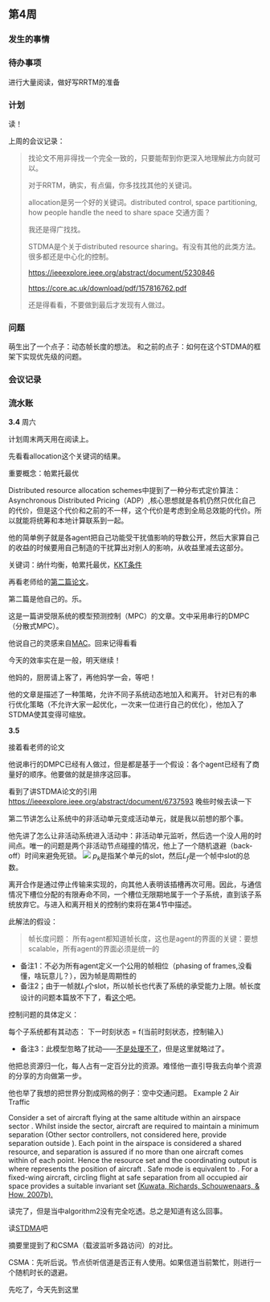<!--
 * @Author: Runze Yuan 1959180242@qq.com
 * @Date: 2023-03-04 10:43:25
 * @LastEditors: Runze Yuan 1959180242@qq.com
 * @LastEditTime: 2023-03-05 18:24:48
 * @FilePath: \Dissertation2022\日志\3.1-3.8.md
 * @Description: 
 * 
 * Copyright (c) 2023 by ${git_name_email}, All Rights Reserved. 
-->
## 第4周

### 发生的事情

### 待办事项

进行大量阅读，做好写RRTM的准备

### 计划

读！

上周的会议记录：

> 找论文不用非得找一个完全一致的，只要能帮到你更深入地理解此方向就可以。
>
> 对于RRTM，确实，有点偏，你多找找其他的关键词。
> 
> allocation是另一个好的关键词。distributed control, space partitioning, how people handle the need to share space
> 交通方面？
> 
> 我还是得广找找。
> 
> STDMA是个关于distributed resource sharing。有没有其他的此类方法。很多都还是中心化的控制。
> 
> https://ieeexplore.ieee.org/abstract/document/5230846
> 
> https://core.ac.uk/download/pdf/157816762.pdf
> 
> 还是得看看，不要做到最后才发现有人做过。

### 问题

萌生出了一个点子：动态帧长度的想法。
和之前的点子：如何在这个STDMA的框架下实现优先级的问题。

### 会议记录

### 流水账

**3.4** 周六

计划周末两天用在阅读上。

先看看allocation这个关键词的结果。

重要概念：帕累托最优

Distributed resource allocation schemes中提到了一种分布式定价算法：Asynchronous Distributed Pricing（ADP）,核心思想就是各机仍然只优化自己的代价，但是这个代价和之前的不一样，这个代价是考虑到全局总效能的代价。所以就能将统筹和本地计算联系到一起。

他的简单例子就是各agent把自己功能受干扰值影响的导数公开，然后大家算自己的收益的时候要用自己制造的干扰算出对别人的影响，从收益里减去这部分。

关键词：纳什均衡，帕累托最优，[KKT条件](https://zhuanlan.zhihu.com/p/38163970)


再看老师给的[第二篇论文](https://www.sciencedirect.com/science/article/pii/S0005109818301377)。

第二篇是他自己的。乐。

这是一篇讲受限系统的模型预测控制（MPC）的文章。文中采用串行的DMPC（分散式MPC）。

他说自己的灵感来自[MAC](https://www.sciencedirect.com/topics/engineering/multiple-access-channel)。回来记得看看

今天的效率实在是一般，明天继续！

他妈的，厨房请上客了，再他妈学一会，等吧！

他的文章是描述了一种策略，允许不同子系统动态地加入和离开。
针对已有的串行优化策略（不允许大家一起优化，一次来一位进行自己的优化），他加入了STDMA使其变得可缩放。

**3.5**

接着看老师的论文

他说串行的DMPC已经有人做过，但是都是基于一个假设：各个agent已经有了商量好的顺序。他要做的就是排序这回事。

看到了讲STDMA论文的引用 https://ieeexplore.ieee.org/abstract/document/6737593
晚些时候去读一下

第二节讲怎么让系统中的非活动单元变成活动单元，就是我以前想的那个事。

他先讲了怎么让非活动系统进入活动中：非活动单元监听，然后选一个没人用的时间点。唯一的问题是两个非活动节点碰撞的情况，他上了一个随机退避（back-off）时间来避免死锁。
![](https://ars.els-cdn.com/content/image/1-s2.0-S0005109818301377-fx1.jpg)
$p_k$是指某个单元的slot，然后$L_f$是一个帧中slot的总数。

离开合作是通过停止传输来实现的，向其他人表明该插槽再次可用。因此，与通信情况下槽位分配的有限寿命不同，一个槽位无限期地属于一个子系统，直到该子系统放弃它。与进入和离开相关的控制约束将在第4节中描述。

此解法的假设：
> 帧长度问题：
   所有agent都知道帧长度，这也是agent的界面的关键：要想scalable，所有agent的界面必须是统一的
   - 备注1：不必为所有agent定义一个公用的帧相位（phasing of frames,没看懂，啥玩意儿？），因为帧是周期性的
   - 备注2；由于一帧就$L_f$个slot，所以帧长也代表了系统的承受能力上限。帧长度设计的问题本篇放不下了，看[这个](https://www.sciencedirect.com/science/article/pii/S2405896315023198)吧。

控制问题的具体定义：

每个子系统都有其动态：
下一时刻状态 = f(当前时刻状态，控制输入)
 - 备注3：此模型忽略了扰动——[不是处理不了](https://www.sciencedirect.com/science/article/pii/S2405896315023198)，但是这里就略过了。

他把总资源归一化，每人占有一定百分比的资源。难怪他一直引导我去向单个资源的分享的方向做第一步。

他也举了我想的把世界分割成网格的例子：空中交通问题。
Example 2 Air Traffic

Consider a set of aircraft flying at the same altitude within an airspace sector 
. Whilst inside the sector, aircraft are required to maintain a minimum separation 
 (Other sector controllers, not considered here, provide separation outside 
). Each point in the airspace is considered a shared resource, and separation is assured if no more than one aircraft comes within 
 of each point. Hence the resource set 
 and the coordinating output is
where 
 represents the position of aircraft 
. Safe mode is equivalent to 
. For a fixed-wing aircraft, circling flight at safe separation from all occupied air space provides a suitable invariant set 
 [(Kuwata, Richards, Schouwenaars, & How, 2007b).](https://ieeexplore.ieee.org/abstract/document/1656521?casa_token=_ft-rydfvTEAAAAA:qv5SNoxDfDFlMXi1mq8YKqAZeMxwUBlMag9Ug8hssiWsBPRPUxSThmdfPLbwBpdWsbxG4XgAevM)

读完了，但是当中algorithm2没有完全吃透。总之是知道有这么回事。

读[STDMA](https://ieeexplore.ieee.org/abstract/document/6737593)吧

摘要里提到了和CSMA（载波监听多路访问）的对比。


CSMA：先听后说。节点侦听信道是否正有人使用。如果信道当前繁忙，则进行一个随机时长的退避。



先吃了，今天先到这里



